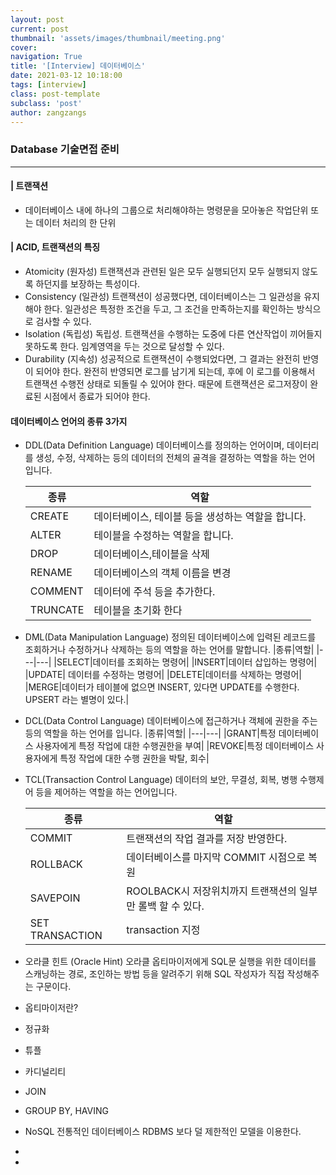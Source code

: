 ```yaml
---
layout: post
current: post
thumbnail: 'assets/images/thumbnail/meeting.png'
cover:
navigation: True
title: '[Interview] 데이터베이스'
date: 2021-03-12 10:18:00
tags: [interview]
class: post-template
subclass: 'post'
author: zangzangs
---
```


### Database 기술면접 준비

---

#### | 트랜잭션
* 데이터베이스 내에 하나의 그룹으로 처리해야하는 명령문을 모아놓은 작업단위 또는 데이터 처리의 한 단위

#### | ACID, 트랜잭션의 특징
* Atomicity (원자성) 
  트랜잭션과 관련된 일은 모두 실행되던지 모두 실행되지 않도록 하던지를 보장하는 특성이다.
* Consistency (일관성)
   트랜잭션이 성공했다면, 데이터베이스는 그 일관성을 유지해야 한다. 일관성은 특정한 조건을 두고, 그 조건을 만족하는지를 확인하는 방식으로 검사할 수 있다.
* Isolation (독립성)
  독립성. 트랜잭션을 수행하는 도중에 다른 연산작업이 끼어들지 못하도록 한다. 임계영역을 두는 것으로 달성할 수 있다.
* Durability (지속성)
  성공적으로 트랜잭션이 수행되었다면, 그 결과는 완전히 반영이 되어야 한다. 완전히 반영되면 로그를 남기게 되는데, 후에 이 로그를 이용해서 트랜잭션 수행전 상태로 되돌릴 수 있어야 한다. 때문에 트랜잭션은 로그저장이 완료된 시점에서 종료가 되어야 한다.

#### 데이터베이스 언어의 종류 3가지

* DDL(Data Definition Language)
  데이터베이스를 정의하는 언어이며, 데이터리를 생성, 수정, 삭제하는 등의 데이터의 전체의 골격을 결정하는 역할을 하는 언어 입니다.
  
  |종류|역할|
  |---|---|
  |CREATE|데이터베이스, 테이블 등을 생성하는 역할을 합니다.|
  |ALTER|테이블을 수정하는 역할을 합니다.|
  |DROP|데이터베이스,테이블을 삭제|
  |RENAME|데이터베이스의 객체 이름을 변경|
  |COMMENT|데이터에 주석 등을 추가한다.|
  |TRUNCATE|테이블을 초기화 한다|


* DML(Data Manipulation Language)
  정의된 데이터베이스에 입력된 레코드를 조회하거나 수정하거나 삭제하는 등의 역할을 하는 언어를 말합니다.
  |종류|역할|
  |---|---|
  |SELECT|데이터를 조회하는 명령어|
  |INSERT|데이터 삽입하는 명령어|
  |UPDATE| 데이터를 수정하는 명령어|
  |DELETE|데이터를 삭제하는 명령어|
  |MERGE|데이터가 테이블에 없으면 INSERT, 있다면 UPDATE를 수행한다. UPSERT 라는 별명이 있다.|


* DCL(Data Control Language)
  데이터베이스에 접근하거나 객체에 권한을 주는등의 역할을 하는 언어를 입니다.
  |종류|역할|
  |---|---|
  |GRANT|특정 데이터베이스 사용자에게 특정 작업에 대한 수행권한을 부여|
  |REVOKE|특정 데이터베이스 사용자에게 특정 작업에 대한 수행 권한을 박탈, 회수|

* TCL(Transaction Control Language)
  데이터의 보안, 무결성, 회복, 병행 수행제어 등을 제어하는 역할을 하는 언어입니다.

  |종류|역할|
  |---|---| 
  |COMMIT|트랜잭션의 작업 결과를 저장 반영한다.|
  |ROLLBACK| 데이터베이스를 마지막 COMMIT 시점으로 복원|
  |SAVEPOIN| ROOLBACK시 저장위치까지 트랜잭션의 일부만 롤백 할 수 있다.|
  |SET TRANSACTION|transaction 지정|

* 오라클 힌트 (Oracle Hint)
오라클 옵티마이저에게 SQL문 실행을 위한 데이터를 스캐닝하는 경로, 조인하는 방법 등을 알려주기 위해 SQL 작성자가 직접 작성해주는 구문이다.

* 옵티마이저란?



* 정규화

* 튜플

* 카디널리티
  

* JOIN

* GROUP BY, HAVING

* NoSQL
  전통적인 데이터베이스 RDBMS 보다 덜 제한적인 모델을 이용한다.
* 
* 